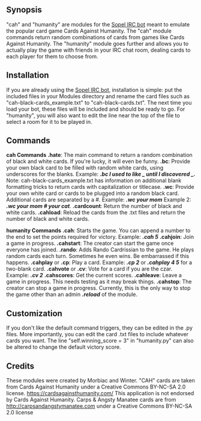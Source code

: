 ## Synopsis

"cah" and "humanity" are modules for the [Sopel IRC bot](https://sopel.chat/) meant to emulate the popular card game Cards Against Humanity. The "cah" module commands return random combinations of cards from games like Cards Against Humanity. The "humanity" module goes further and allows you to actually play the game with friends in your IRC chat room, dealing cards to each player for them to choose from.

## Installation

If you are already using the [Sopel IRC bot](https://sopel.chat/), installation is simple: put the included files in your Modules directory and rename the card files such as "cah-black-cards_example.txt" to "cah-black-cards.txt". The next time you load your bot, these files will be included and should be ready to go. For "humanity", you will also want to edit the line near the top of the file to select a room for it to be played in.

## Commands

**cah Commands**
**.hate**: The main command to return a random combination of black and white cards. If you're lucky, it will even be funny.
**.bc**: Provide your own black card to be filled with random white cards, using underscores for the blanks. Example: ___.bc I used to like \_ until I discovered \_.___ Note: cah-black-cards_example.txt has information on additional blank formatting tricks to return cards with capitalization or titlecase.
**.wc**: Provide your own white card or cards to be plugged into a random black card. Additional cards are separated by a #. Example: ___.wc your mom___ Example 2: ___.wc your mom # your cat___.
**.cardcount**: Return the number of black and white cards.
**.cahload**: Reload the cards from the .txt files and return the number of black and white cards.

**humanity Commands**
**.cah**: Starts the game. You can append a number to the end to set the points required for victory. Example: ___.cah 5___
**.cahjoin**: Join a game in progress.
**.cahstart**: The creator can start the game once everyone has joined.
**.rando**: Adds Rando Cardrissian to the game. He plays random cards each turn. Sometimes he even wins. Be embarrassed if this happens.
**.cahplay** or **.cp**: Play a card. Example: ___.cp 2___ or ___.cahplay 4 5___ for a two-blank card.
**.cahvote** or **.cv**: Vote for a card if you are the czar. Example: ___.cv 2___
**.cahscores**: Get the current scores.
**.cahleave**: Leave a game in progress. This needs testing as it may break things.
**.cahstop**: The creator can stop a game in progress. Currently, this is the only way to stop the game other than an admin ___.reload___ of the module.

## Customization

If you don't like the default command triggers, they can be edited in the .py files. More importantly, you can edit the card .txt files to include whatever cards you want. The line "self.winning_score = 3" in "humanity.py" can also be altered to change the default victory score.

## Credits

These modules were created by Morbiac and Winter. "CAH" cards are taken from Cards Against Humanity under a Creative Commons BY-NC-SA 2.0 license. https://cardsagainsthumanity.com/
This application is not endorsed by Cards Against Humanity.
Carps & Angsty Manatee cards are from http://carpsandangstymanatee.com under a Creative Commons BY-NC-SA 2.0 license